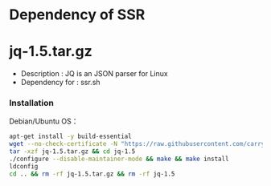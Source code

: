 # Dependency of SSR

jq-1.5.tar.gz
======

- Description : JQ is an JSON parser for Linux
- Dependency for : ssr.sh

### Installation
Debian/Ubuntu OS：
``` bash
apt-get install -y build-essential
wget --no-check-certificate -N "https://raw.githubusercontent.com/carry0987/Linux-Note/master/docs/Proxy/SSR/other/jq-1.5.tar.gz"
tar -xzf jq-1.5.tar.gz && cd jq-1.5
./configure --disable-maintainer-mode && make && make install
ldconfig
cd .. && rm -rf jq-1.5.tar.gz && rm -rf jq-1.5
```
